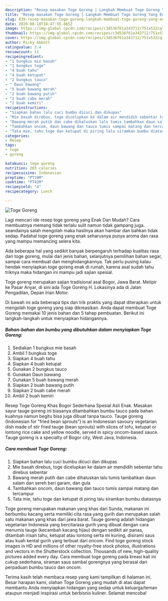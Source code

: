 ```yaml
---
description: "Resep masakan Toge Goreng | Langkah Membuat Toge Goreng Yang Enak Dan Mudah"
title: "Resep masakan Toge Goreng | Langkah Membuat Toge Goreng Yang Enak Dan Mudah"
slug: 839-resep-masakan-toge-goreng-langkah-membuat-toge-goreng-yang-enak-dan-mudah
date: 2020-08-18T18:47:55.865Z
image: https://img-global.cpcdn.com/recipes/c3d536f61a343712/751x532cq70/toge-goreng-foto-resep-utama.jpg
thumbnail: https://img-global.cpcdn.com/recipes/c3d536f61a343712/751x532cq70/toge-goreng-foto-resep-utama.jpg
cover: https://img-global.cpcdn.com/recipes/c3d536f61a343712/751x532cq70/toge-goreng-foto-resep-utama.jpg
author: Ricky Abbott
ratingvalue: 3.4
reviewcount: 11
recipeingredient:
- "1 bungkus mie basah"
- "1 bungkus toge"
- "4 buah tahu"
- "4 buah ketupat"
- "2 bungkus tauco"
- " Daun bawang"
- "5 buah bawang merah"
- "2 buah bawang putih"
- "2 buah cabe merah"
- "2 buah kemiri"
recipeinstructions:
- "Siapkan bahan lalu cuci bumbu dicuci dan dikupas"
- "Mie basah direbus, toge dicelupkan ke dalam air mendidih sebentar tahu direbus sebentar"
- "Bawang merah putih dan cabe dihaluskan lalu tumis tambahkan daun salam dan sereh beri garam, dan gula"
- "Tambahkan oncom, daun bawang dan tauco tumis sampai matang dan tercampur"
- "Tata mie, tahu toge dan ketupat di piring lalu siramkan bumbu diatasnya"
categories:
- Resep
tags:
- toge
- goreng

katakunci: toge goreng 
nutrition: 203 calories
recipecuisine: Indonesian
preptime: "PT19M"
cooktime: "PT42M"
recipeyield: "4"
recipecategory: Lunch

---
```



![Toge Goreng](https://img-global.cpcdn.com/recipes/c3d536f61a343712/751x532cq70/toge-goreng-foto-resep-utama.jpg)

Lagi mencari ide resep toge goreng yang Enak Dan Mudah? Cara membuatnya memang tidak terlalu sulit namun tidak gampang juga. seandainya salah mengolah maka hasilnya akan hambar dan bahkan tidak sedap. Padahal toge goreng yang enak seharusnya punya aroma dan rasa yang mampu memancing selera kita.

Ada beberapa hal yang sedikit banyak berpengaruh terhadap kualitas rasa dari toge goreng, mulai dari jenis bahan, selanjutnya pemilihan bahan segar, sampai cara membuat dan menghidangkannya. Tak perlu pusing kalau hendak menyiapkan toge goreng enak di rumah, karena asal sudah tahu triknya maka hidangan ini mampu jadi sajian spesial.

Toge goreng merupakan sajian tradisional asal Bogor, Jawa Barat. Melipir ke Pasar Anyar, di sini ada Toge Goreng H. Lokasinya ada di Jalan Pengadilan, Depan Irian Motor.


Di bawah ini ada beberapa tips dan trik praktis yang dapat diterapkan untuk mengolah toge goreng yang siap dikreasikan. Anda dapat membuat Toge Goreng memakai 10 jenis bahan dan 5 tahap pembuatan. Berikut ini langkah-langkah untuk menyiapkan hidangannya.

<!--inarticleads1-->

##### Bahan-bahan dan bumbu yang dibutuhkan dalam menyiapkan Toge Goreng:

1. Sediakan 1 bungkus mie basah
1. Ambil 1 bungkus toge
1. Siapkan 4 buah tahu
1. Siapkan 4 buah ketupat
1. Gunakan 2 bungkus tauco
1. Gunakan  Daun bawang
1. Gunakan 5 buah bawang merah
1. Siapkan 2 buah bawang putih
1. Siapkan 2 buah cabe merah
1. Ambil 2 buah kemiri


Resep Toge Goreng Khas Bogor Sederhana Spesial Asli Enak. Masakan sayur tauge goreng ini biasanya ditambahkan bumbu tauco pada bahan kuahnya namun begitu bisa juga dibuat tanpa tauco. Tauge goreng (Indonesian for &#34;fried bean sprouts&#34;) is an Indonesian savoury vegetarian dish made of stir fried tauge (bean sprouts) with slices of tofu, ketupat or lontong rice cake and yellow noodle, served in spicy oncom-based sauce. Tauge goreng is a specialty of Bogor city, West Java, Indonesia. 

<!--inarticleads2-->

##### Cara membuat Toge Goreng:

1. Siapkan bahan lalu cuci bumbu dicuci dan dikupas
1. Mie basah direbus, toge dicelupkan ke dalam air mendidih sebentar tahu direbus sebentar
1. Bawang merah putih dan cabe dihaluskan lalu tumis tambahkan daun salam dan sereh beri garam, dan gula
1. Tambahkan oncom, daun bawang dan tauco tumis sampai matang dan tercampur
1. Tata mie, tahu toge dan ketupat di piring lalu siramkan bumbu diatasnya


Toge goreng merupakan makanan yang khas dari Sunda, makanan ini berbumbu kacang serta memiliki cita rasa yang gurih dan merupakan salah satu makanan yang khas dari jawa barat. Tauge goreng adalah hidangan vegetarian Indonesia yang bercitarasa gurih yang dibuat dengan cara menumis tauge (kecambah kacang hijau) dengan sedikit air panas, ditambah irisan tahu, ketupat atau lontong serta mi kuning, disirami saus atau kuah kental gurih yang terbuat dari oncom. Find toge goreng stock images in HD and millions of other royalty-free stock photos, illustrations and vectors in the Shutterstock collection. Thousands of new, high-quality pictures added every day. Cara membuat toge goreng pada kreasi kali ini cukup sederhana, siraman saus sambal gorengnya yang berasal dari perpaduan bumbu tauco dan oncom. 

Terima kasih telah membaca resep yang kami tampilkan di halaman ini. Besar harapan kami, olahan Toge Goreng yang mudah di atas dapat membantu Anda menyiapkan hidangan yang sedap untuk keluarga/teman ataupun menjadi inspirasi untuk berbisnis kuliner. Selamat mencoba!
